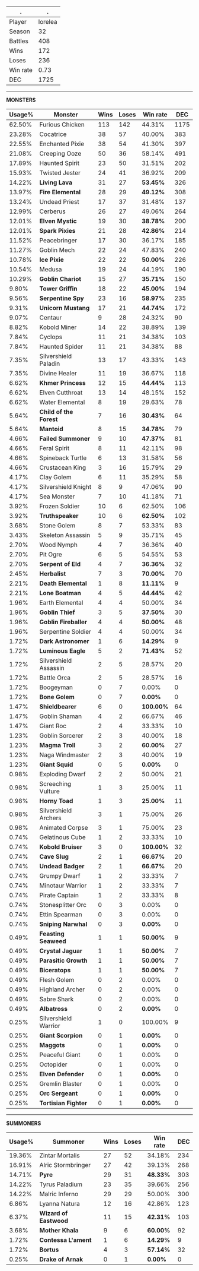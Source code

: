 .|.
|-|-
Player|lorelea
Season|32
Battles|408
Wins|172
Loses|236
Win rate|0.73
DEC|1725

---
**MONSTERS**

Usage%|Monster|Wins|Loses|Win rate|DEC|
-|-|-|-|-|-|
62.50%|Furious Chicken|113|142|44.31%|1175|
23.28%|Cocatrice|38|57|40.00%|383|
22.55%|Enchanted Pixie|38|54|41.30%|397|
21.08%|Creeping Ooze|50|36|58.14%|491|
17.89%|Haunted Spirit|23|50|31.51%|202|
15.93%|Twisted Jester|24|41|36.92%|209|
14.22%|**Living Lava**|31|27|**53.45%**|326|
13.97%|**Fire Elemental**|28|29|**49.12%**|308|
13.24%|Undead Priest|17|37|31.48%|137|
12.99%|Cerberus|26|27|49.06%|264|
12.01%|**Elven Mystic**|19|30|**38.78%**|200|
12.01%|**Spark Pixies**|21|28|**42.86%**|214|
11.52%|Peacebringer|17|30|36.17%|185|
11.27%|Goblin Mech|22|24|47.83%|240|
10.78%|**Ice Pixie**|22|22|**50.00%**|226|
10.54%|Medusa|19|24|44.19%|190|
10.29%|**Goblin Chariot**|15|27|**35.71%**|150|
9.80%|**Tower Griffin**|18|22|**45.00%**|194|
9.56%|**Serpentine Spy**|23|16|**58.97%**|235|
9.31%|**Unicorn Mustang**|17|21|**44.74%**|172|
9.07%|Centaur|9|28|24.32%|90|
8.82%|Kobold Miner|14|22|38.89%|139|
7.84%|Cyclops|11|21|34.38%|103|
7.84%|Haunted Spider|11|21|34.38%|88|
7.35%|Silvershield Paladin|13|17|43.33%|143|
7.35%|Divine Healer|11|19|36.67%|118|
6.62%|**Khmer Princess**|12|15|**44.44%**|113|
6.62%|Elven Cutthroat|13|14|48.15%|152|
6.62%|Water Elemental|8|19|29.63%|78|
5.64%|**Child of the Forest**|7|16|**30.43%**|64|
5.64%|**Mantoid**|8|15|**34.78%**|79|
4.66%|**Failed Summoner**|9|10|**47.37%**|81|
4.66%|Feral Spirit|8|11|42.11%|98|
4.66%|Spineback Turtle|6|13|31.58%|56|
4.66%|Crustacean King|3|16|15.79%|29|
4.17%|Clay Golem|6|11|35.29%|58|
4.17%|Silvershield Knight|8|9|47.06%|90|
4.17%|Sea Monster|7|10|41.18%|71|
3.92%|Frozen Soldier|10|6|62.50%|106|
3.92%|**Truthspeaker**|10|6|**62.50%**|102|
3.68%|Stone Golem|8|7|53.33%|83|
3.43%|Skeleton Assassin|5|9|35.71%|45|
2.70%|Wood Nymph|4|7|36.36%|40|
2.70%|Pit Ogre|6|5|54.55%|53|
2.70%|**Serpent of Eld**|4|7|**36.36%**|32|
2.45%|**Herbalist**|7|3|**70.00%**|70|
2.21%|**Death Elemental**|1|8|**11.11%**|9|
2.21%|**Lone Boatman**|4|5|**44.44%**|42|
1.96%|Earth Elemental|4|4|50.00%|34|
1.96%|**Goblin Thief**|3|5|**37.50%**|30|
1.96%|**Goblin Fireballer**|4|4|**50.00%**|48|
1.96%|Serpentine Soldier|4|4|50.00%|34|
1.72%|**Dark Astronomer**|1|6|**14.29%**|9|
1.72%|**Luminous Eagle**|5|2|**71.43%**|52|
1.72%|Silvershield Assassin|2|5|28.57%|20|
1.72%|Battle Orca|2|5|28.57%|16|
1.72%|Boogeyman|0|7|0.00%|0|
1.72%|**Bone Golem**|0|7|**0.00%**|0|
1.47%|**Shieldbearer**|6|0|**100.00%**|64|
1.47%|Goblin Shaman|4|2|66.67%|46|
1.47%|Giant Roc|2|4|33.33%|10|
1.23%|Goblin Sorcerer|2|3|40.00%|18|
1.23%|**Magma Troll**|3|2|**60.00%**|27|
1.23%|Naga Windmaster|2|3|40.00%|19|
1.23%|**Giant Squid**|0|5|**0.00%**|0|
0.98%|Exploding Dwarf|2|2|50.00%|21|
0.98%|Screeching Vulture|1|3|25.00%|11|
0.98%|**Horny Toad**|1|3|**25.00%**|11|
0.98%|Silvershield Archers|3|1|75.00%|26|
0.98%|Animated Corpse|3|1|75.00%|23|
0.74%|Gelatinous Cube|1|2|33.33%|10|
0.74%|**Kobold Bruiser**|3|0|**100.00%**|32|
0.74%|**Cave Slug**|2|1|**66.67%**|20|
0.74%|**Undead Badger**|2|1|**66.67%**|20|
0.74%|Grumpy Dwarf|1|2|33.33%|7|
0.74%|Minotaur Warrior|1|2|33.33%|7|
0.74%|Pirate Captain|1|2|33.33%|8|
0.74%|Stonesplitter Orc|0|3|0.00%|0|
0.74%|Ettin Spearman|0|3|0.00%|0|
0.74%|**Sniping Narwhal**|0|3|**0.00%**|0|
0.49%|**Feasting Seaweed**|1|1|**50.00%**|9|
0.49%|**Crystal Jaguar**|1|1|**50.00%**|7|
0.49%|**Parasitic Growth**|1|1|**50.00%**|7|
0.49%|**Biceratops**|1|1|**50.00%**|7|
0.49%|Flesh Golem|0|2|0.00%|0|
0.49%|Highland Archer|0|2|0.00%|0|
0.49%|Sabre Shark|0|2|0.00%|0|
0.49%|**Albatross**|0|2|**0.00%**|0|
0.25%|Silvershield Warrior|1|0|100.00%|9|
0.25%|**Giant Scorpion**|0|1|**0.00%**|0|
0.25%|**Maggots**|0|1|**0.00%**|0|
0.25%|Peaceful Giant|0|1|0.00%|0|
0.25%|Octopider|0|1|0.00%|0|
0.25%|**Elven Defender**|0|1|**0.00%**|0|
0.25%|Gremlin Blaster|0|1|0.00%|0|
0.25%|**Orc Sergeant**|0|1|**0.00%**|0|
0.25%|**Tortisian Fighter**|0|1|**0.00%**|0|

---
**SUMMONERS**

Usage%|Summoner|Wins|Loses|Win rate|DEC|
-|-|-|-|-|-|
19.36%|Zintar Mortalis|27|52|34.18%|234|
16.91%|Alric Stormbringer|27|42|39.13%|268|
14.71%|**Pyre**|29|31|**48.33%**|303|
14.22%|Tyrus Paladium|23|35|39.66%|256|
14.22%|Malric Inferno|29|29|50.00%|300|
6.86%|Lyanna Natura|12|16|42.86%|123|
6.37%|**Wizard of Eastwood**|11|15|**42.31%**|103|
3.68%|**Mother Khala**|9|6|**60.00%**|92|
1.72%|**Contessa L'ament**|1|6|**14.29%**|9|
1.72%|**Bortus**|4|3|**57.14%**|32|
0.25%|**Drake of Arnak**|0|1|**0.00%**|0|
